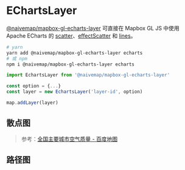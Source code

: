 # EChartsLayer

[@naivemap/mapbox-gl-echarts-layer](https://www.npmjs.com/package/@naivemap/mapbox-gl-echarts-layer) 可直接在 Mapbox GL JS 中使用 Apache ECharts 的 [scatter](https://echarts.apache.org/zh/option.html#series-scatter)、[effectScatter](https://echarts.apache.org/zh/option.html#series-effectScatter) 和 [lines](https://echarts.apache.org/zh/option.html#series-lines)。

```bash
# yarn
yarn add @naivemap/mapbox-gl-echarts-layer echarts
# 或 npm
npm i @naivemap/mapbox-gl-echarts-layer echarts
```

```js
import EchartsLayer from '@naivemap/mapbox-gl-echarts-layer'

const option = {...}
const layer = new EchartsLayer('layer-id', option)

map.addLayer(layer)
```

## 散点图

<ClientOnly>
  <common-code-view name="plugins-echarts-scatter" />
</ClientOnly>

> 参考：[全国主要城市空气质量 - 百度地图](https://echarts.apache.org/examples/zh/editor.html?c=effectScatter-bmap)

## 路径图

<ClientOnly>
  <common-code-view name="plugins-echarts-lines" />
</ClientOnly>
